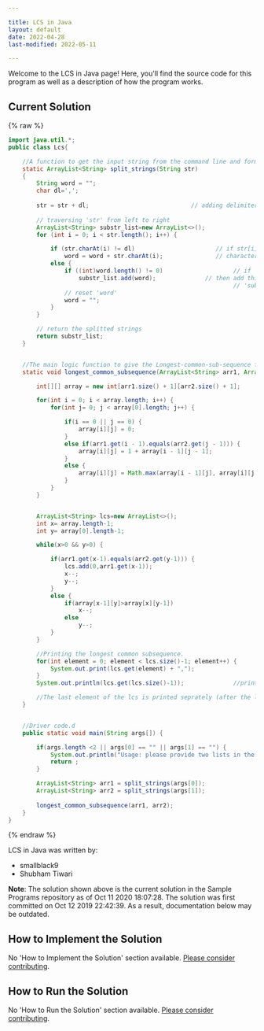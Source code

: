 ```yaml
---

title: LCS in Java
layout: default
date: 2022-04-28
last-modified: 2022-05-11

---
```


Welcome to the LCS in Java page! Here, you'll find the source code for this program as well as a description of how the program works.

## Current Solution

{% raw %}

```java
import java.util.*;
public class Lcs{

    //A function to get the input string from the command line and form a array-list of elements from it.
    static ArrayList<String> split_strings(String str)         
    {
        String word = ""; 
        char dl=',';
	     
        str = str + dl;                             // adding delimiter character at the end of 'str'. 
                                                    
        // traversing 'str' from left to right 
	    ArrayList<String> substr_list=new ArrayList<>(); 
	    for (int i = 0; i < str.length(); i++) { 

		    if (str.charAt(i) != dl)                       // if str[i] is not equal to the delimiter
			    word = word + str.charAt(i);               // character then accumulate it to 'word'                          
		    else { 
                if ((int)word.length() != 0)                    // if 'word' is not an empty string, 
			        substr_list.add(word);              // then add this 'word' to the array 
			                                                    // 'substr_list[]' 
			    // reset 'word' 
			    word = "";
		    } 
	    } 

	    // return the splitted strings 
	    return substr_list; 
    }


    //The main logic function to give the Longest-common-sub-sequence from two array-list.
    static void longest_common_subsequence(ArrayList<String> arr1, ArrayList<String> arr2) {

        int[][] array = new int[arr1.size() + 1][arr2.size() + 1];                   //array for the Dynamic solution.

        for(int i = 0; i < array.length; i++) {
            for(int j= 0; j < array[0].length; j++) {

                if(i == 0 || j == 0) {
                    array[i][j] = 0;
                }
                else if(arr1.get(i - 1).equals(arr2.get(j - 1))) {
                    array[i][j] = 1 + array[i - 1][j - 1];
                }
                else {
                    array[i][j] = Math.max(array[i - 1][j], array[i][j - 1]);
                }
            }
        }


        ArrayList<String> lcs=new ArrayList<>();                             //this array-list will contain the lcs.
        int x= array.length-1;
        int y= array[0].length-1;

        while(x>0 && y>0) {

            if(arr1.get(x-1).equals(arr2.get(y-1))) {
                lcs.add(0,arr1.get(x-1));
                x--;
                y--;
            }
            else {
                if(array[x-1][y]>array[x][y-1])
                    x--;
                else
                    y--;
            }
        }

        //Printing the longest common subsequence.
        for(int element = 0; element < lcs.size()-1; element++) {
            System.out.print(lcs.get(element) + ",");
        }
        System.out.println(lcs.get(lcs.size()-1));              //printing the last element of the lcs.

        //The last element of the lcs is printed seprately (after the loop), to prevent the "," printing after it.
    }


    //Driver code.d
    public static void main(String args[]) {

        if(args.length <2 || args[0] == "" || args[1] == "") {
            System.out.println("Usage: please provide two lists in the format \"1, 2, 3, 4, 5\"");
            return ;
        }

        ArrayList<String> arr1 = split_strings(args[0]);
        ArrayList<String> arr2 = split_strings(args[1]);
        
        longest_common_subsequence(arr1, arr2);
    }
}
```

{% endraw %}

LCS in Java was written by:

- smallblack9
- Shubham Tiwari

**Note**: The solution shown above is the current solution in the Sample Programs repository as of Oct 11 2020 18:07:28. The solution was first committed on Oct 12 2019 22:42:39. As a result, documentation below may be outdated.

## How to Implement the Solution

No 'How to Implement the Solution' section available. [Please consider contributing](https://github.com/TheRenegadeCoder/sample-programs-website).

## How to Run the Solution

No 'How to Run the Solution' section available. [Please consider contributing](https://github.com/TheRenegadeCoder/sample-programs-website).
